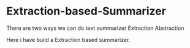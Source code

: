 # Extraction-based-Summarizer
There are two ways we can do text summarizer
  Extraction
  Abstraction
  
  Here i have build a Extraction based summarizer.
